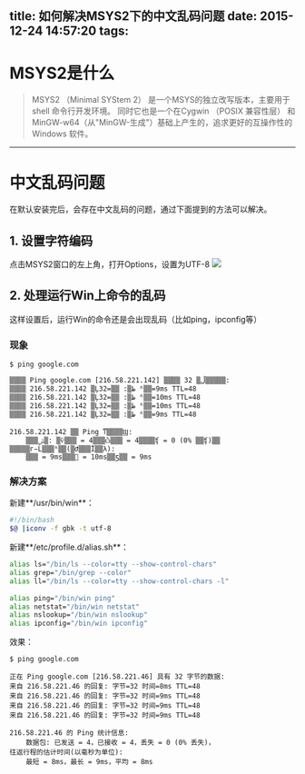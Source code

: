 title: 如何解决MSYS2下的中文乱码问题
date: 2015-12-24 14:57:20
tags:
---
# MSYS2是什么
> MSYS2 （Minimal SYStem 2） 是一个MSYS的独立改写版本，主要用于shell 命令行开发环境。 同时它也是一个在Cygwin （POSIX 兼容性层） 和MinGW-w64（从"MinGW-生成"）基础上产生的，追求更好的互操作性的Windows 软件。

---
# 中文乱码问题
在默认安装完后，会存在中文乱码的问题，通过下面提到的方法可以解决。
## 1. 设置字符编码
点击MSYS2窗口的左上角，打开Options，设置为UTF-8
![](http://7xpfm0.com1.z0.glb.clouddn.com/blog_How-To-Solve-Gibberish-Problem-Under-MSYS2_0.png-default)

## 2. 处理运行Win上命令的乱码
这样设置后，运行Win的命令还是会出现乱码（比如ping，ipconfig等）
### 现象
```
$ ping google.com

▒▒▒▒ Ping google.com [216.58.221.142] ▒▒▒▒ 32 ▒ֽڵ▒▒▒▒▒:
▒▒▒▒ 216.58.221.142 ▒Ļظ▒: ▒ֽ▒=32 ʱ▒▒=9ms TTL=48
▒▒▒▒ 216.58.221.142 ▒Ļظ▒: ▒ֽ▒=32 ʱ▒▒=10ms TTL=48
▒▒▒▒ 216.58.221.142 ▒Ļظ▒: ▒ֽ▒=32 ʱ▒▒=10ms TTL=48
▒▒▒▒ 216.58.221.142 ▒Ļظ▒: ▒ֽ▒=32 ʱ▒▒=9ms TTL=48

216.58.221.142 ▒▒ Ping ͳ▒▒▒▒Ϣ:
    ▒▒▒ݰ▒: ▒ѷ▒▒▒ = 4▒▒▒ѽ▒▒▒ = 4▒▒▒▒ʧ = 0 (0% ▒▒ʧ)▒▒
▒▒▒▒▒г̵Ĺ▒▒▒ʱ▒▒(▒Ժ▒▒▒Ϊ▒▒λ):
    ▒▒▒ = 9ms▒▒▒ = 10ms▒▒ƽ▒▒ = 9ms
```
### 解决方案
新建**/usr/bin/win**：
``` bash
#!/bin/bash
$@ |iconv -f gbk -t utf-8
```
新建**/etc/profile.d/alias.sh**：
``` bash
alias ls="/bin/ls --color=tty --show-control-chars"
alias grep="/bin/grep --color"
alias ll="/bin/ls --color=tty --show-control-chars -l"
 
alias ping="/bin/win ping"
alias netstat="/bin/win netstat"
alias nslookup="/bin/win nslookup"
alias ipconfig="/bin/win ipconfig"
```
效果：
```
$ ping google.com

正在 Ping google.com [216.58.221.46] 具有 32 字节的数据:
来自 216.58.221.46 的回复: 字节=32 时间=8ms TTL=48
来自 216.58.221.46 的回复: 字节=32 时间=9ms TTL=48
来自 216.58.221.46 的回复: 字节=32 时间=9ms TTL=48
来自 216.58.221.46 的回复: 字节=32 时间=9ms TTL=48

216.58.221.46 的 Ping 统计信息:
    数据包: 已发送 = 4，已接收 = 4，丢失 = 0 (0% 丢失)，
往返行程的估计时间(以毫秒为单位):
    最短 = 8ms，最长 = 9ms，平均 = 8ms
```